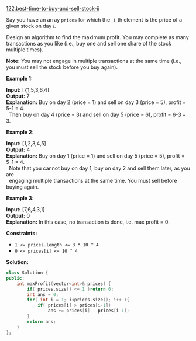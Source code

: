 [122.best-time-to-buy-and-sell-stock-ii](https://leetcode.com/problems/best-time-to-buy-and-sell-stock-ii/)  

Say you have an array `prices` for which the _i_th element is the price of a given stock on day _i_.

Design an algorithm to find the maximum profit. You may complete as many transactions as you like (i.e., buy one and sell one share of the stock multiple times).

**Note:** You may not engage in multiple transactions at the same time (i.e., you must sell the stock before you buy again).

**Example 1:**

  
**Input:** \[7,1,5,3,6,4\]  
**Output:** 7  
**Explanation:** Buy on day 2 (price = 1) and sell on day 3 (price = 5), profit = 5-1 = 4.  
             Then buy on day 4 (price = 3) and sell on day 5 (price = 6), profit = 6-3 = 3.  

**Example 2:**

  
**Input:** \[1,2,3,4,5\]  
**Output:** 4  
**Explanation:** Buy on day 1 (price = 1) and sell on day 5 (price = 5), profit = 5-1 = 4.  
             Note that you cannot buy on day 1, buy on day 2 and sell them later, as you are  
             engaging multiple transactions at the same time. You must sell before buying again.  

**Example 3:**

  
**Input:** \[7,6,4,3,1\]  
**Output:** 0  
**Explanation:** In this case, no transaction is done, i.e. max profit = 0.

**Constraints:**

*   `1 <= prices.length <= 3 * 10 ^ 4`
*   `0 <= prices[i] <= 10 ^ 4`  



**Solution:**  

```cpp
class Solution {
public:
    int maxProfit(vector<int>& prices) {
        if( prices.size() <= 1 )return 0;
        int ans = 0;
        for( int i = 1; i<prices.size(); i++ ){
            if( prices[i] > prices[i-1])
                ans += prices[i] - prices[i-1];
        }
        return ans;
    }
};
```
      